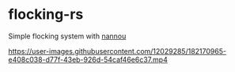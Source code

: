 # flocking-rs

Simple flocking system with [nannou](https://github.com/nannou-org/nannou)

https://user-images.githubusercontent.com/12029285/182170965-e408c038-d77f-43eb-926d-54caf46e6c37.mp4

